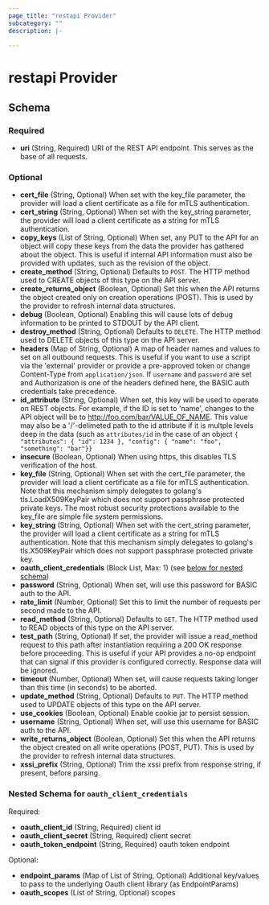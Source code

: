 ```yaml
---
page_title: "restapi Provider"
subcategory: ""
description: |-
  
---
```


# restapi Provider





## Schema

### Required

- **uri** (String, Required) URI of the REST API endpoint. This serves as the base of all requests.

### Optional

- **cert_file** (String, Optional) When set with the key_file parameter, the provider will load a client certificate as a file for mTLS authentication.
- **cert_string** (String, Optional) When set with the key_string parameter, the provider will load a client certificate as a string for mTLS authentication.
- **copy_keys** (List of String, Optional) When set, any PUT to the API for an object will copy these keys from the data the provider has gathered about the object. This is useful if internal API information must also be provided with updates, such as the revision of the object.
- **create_method** (String, Optional) Defaults to `POST`. The HTTP method used to CREATE objects of this type on the API server.
- **create_returns_object** (Boolean, Optional) Set this when the API returns the object created only on creation operations (POST). This is used by the provider to refresh internal data structures.
- **debug** (Boolean, Optional) Enabling this will cause lots of debug information to be printed to STDOUT by the API client.
- **destroy_method** (String, Optional) Defaults to `DELETE`. The HTTP method used to DELETE objects of this type on the API server.
- **headers** (Map of String, Optional) A map of header names and values to set on all outbound requests. This is useful if you want to use a script via the 'external' provider or provide a pre-approved token or change Content-Type from `application/json`. If `username` and `password` are set and Authorization is one of the headers defined here, the BASIC auth credentials take precedence.
- **id_attribute** (String, Optional) When set, this key will be used to operate on REST objects. For example, if the ID is set to 'name', changes to the API object will be to http://foo.com/bar/VALUE_OF_NAME. This value may also be a '/'-delimeted path to the id attribute if it is multple levels deep in the data (such as `attributes/id` in the case of an object `{ "attributes": { "id": 1234 }, "config": { "name": "foo", "something": "bar"}}`
- **insecure** (Boolean, Optional) When using https, this disables TLS verification of the host.
- **key_file** (String, Optional) When set with the cert_file parameter, the provider will load a client certificate as a file for mTLS authentication. Note that this mechanism simply delegates to golang's tls.LoadX509KeyPair which does not support passphrase protected private keys. The most robust security protections available to the key_file are simple file system permissions.
- **key_string** (String, Optional) When set with the cert_string parameter, the provider will load a client certificate as a string for mTLS authentication. Note that this mechanism simply delegates to golang's tls.X509KeyPair which does not support passphrase protected private key.
- **oauth_client_credentials** (Block List, Max: 1) (see [below for nested schema](#nestedblock--oauth_client_credentials))
- **password** (String, Optional) When set, will use this password for BASIC auth to the API.
- **rate_limit** (Number, Optional) Set this to limit the number of requests per second made to the API.
- **read_method** (String, Optional) Defaults to `GET`. The HTTP method used to READ objects of this type on the API server.
- **test_path** (String, Optional) If set, the provider will issue a read_method request to this path after instantiation requiring a 200 OK response before proceeding. This is useful if your API provides a no-op endpoint that can signal if this provider is configured correctly. Response data will be ignored.
- **timeout** (Number, Optional) When set, will cause requests taking longer than this time (in seconds) to be aborted.
- **update_method** (String, Optional) Defaults to `PUT`. The HTTP method used to UPDATE objects of this type on the API server.
- **use_cookies** (Boolean, Optional) Enable cookie jar to persist session.
- **username** (String, Optional) When set, will use this username for BASIC auth to the API.
- **write_returns_object** (Boolean, Optional) Set this when the API returns the object created on all write operations (POST, PUT). This is used by the provider to refresh internal data structures.
- **xssi_prefix** (String, Optional) Trim the xssi prefix from response string, if present, before parsing.

<a id="nestedblock--oauth_client_credentials"></a>
### Nested Schema for `oauth_client_credentials`

Required:

- **oauth_client_id** (String, Required) client id
- **oauth_client_secret** (String, Required) client secret
- **oauth_token_endpoint** (String, Required) oauth token endpoint

Optional:

- **endpoint_params** (Map of List of String, Optional) Additional key/values to pass to the underlying Oauth client library (as EndpointParams)
- **oauth_scopes** (List of String, Optional) scopes
